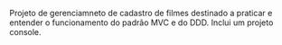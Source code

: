 Projeto de gerenciamneto de cadastro de filmes destinado a praticar e entender o funcionamento do padrão MVC e do DDD. Inclui um projeto console.